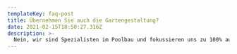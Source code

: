 ```yaml
---
templateKey: faq-post
title: Übernehmen Sie auch die Gartengestaltung?
date: 2021-02-15T18:50:27.316Z
description: >-
  Nein, wir sind Spezialisten im Poolbau und fokussieren uns zu 100% auf das was wir können und lieben. Gerne empfehlen wir Ihnen einen Garten- und Landschaftsbauer aus Ihrer Nähe, der uns in der Vergangenheit überzeugen konnte.
---
```


